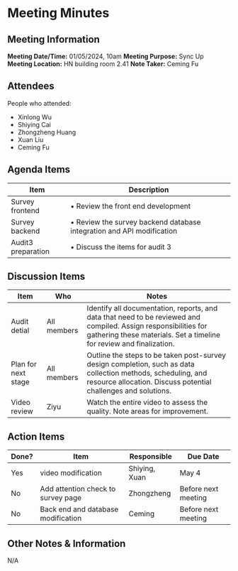 # Meeting Minutes
## Meeting Information
**Meeting Date/Time:** 01/05/2024, 10am 
**Meeting Purpose:** Sync Up  
**Meeting Location:** HN building room 2.41
**Note Taker:** Ceming Fu

## Attendees
People who attended:
- Xinlong Wu
- Shiying Cai
- Zhongzheng Huang
- Xuan Liu
- Ceming Fu

## Agenda Items

Item | Description
---- | ----
Survey frontend | • Review the front end development
Survey backend | • Review the survey backend database integration and API modification
Audit3 preparation | • Discuss the items for audit 3

## Discussion Items
Item | Who | Notes 
---- | ---- | ----
Audit detial | All members | Identify all documentation, reports, and data that need to be reviewed and compiled. Assign responsibilities for gathering these materials. Set a timeline for review and finalization.
Plan for next stage | All members|  Outline the steps to be taken post-survey design completion, such as data collection methods, scheduling, and resource allocation. Discuss potential challenges and solutions.
Video review | Ziyu| Watch the entire video to assess the quality. Note areas for improvement.

## Action Items
| Done? | Item | Responsible | Due Date |
---- | ---- | ---- | ----
| Yes | video modification | Shiying, Xuan | May 4 |
| No | Add attention check to survey page| Zhongzheng |Before next meeting|
| No | Back end and database modification | Ceming | Before next meeting|


## Other Notes & Information
N/A
